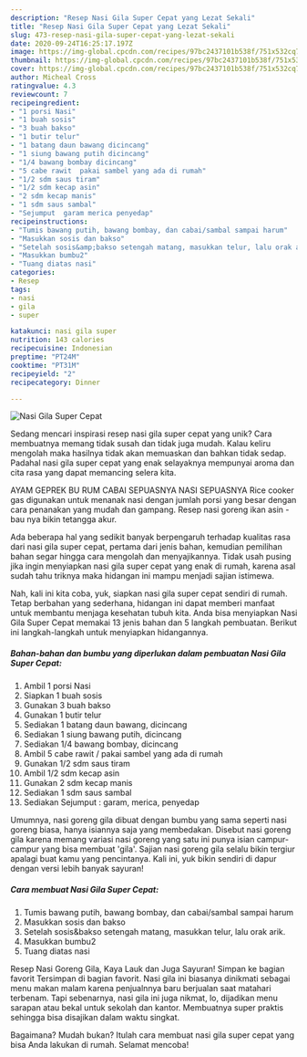 ```yaml
---
description: "Resep Nasi Gila Super Cepat yang Lezat Sekali"
title: "Resep Nasi Gila Super Cepat yang Lezat Sekali"
slug: 473-resep-nasi-gila-super-cepat-yang-lezat-sekali
date: 2020-09-24T16:25:17.197Z
image: https://img-global.cpcdn.com/recipes/97bc2437101b538f/751x532cq70/nasi-gila-super-cepat-foto-resep-utama.jpg
thumbnail: https://img-global.cpcdn.com/recipes/97bc2437101b538f/751x532cq70/nasi-gila-super-cepat-foto-resep-utama.jpg
cover: https://img-global.cpcdn.com/recipes/97bc2437101b538f/751x532cq70/nasi-gila-super-cepat-foto-resep-utama.jpg
author: Micheal Cross
ratingvalue: 4.3
reviewcount: 7
recipeingredient:
- "1 porsi Nasi"
- "1 buah sosis"
- "3 buah bakso"
- "1 butir telur"
- "1 batang daun bawang dicincang"
- "1 siung bawang putih dicincang"
- "1/4 bawang bombay dicincang"
- "5 cabe rawit  pakai sambel yang ada di rumah"
- "1/2 sdm saus tiram"
- "1/2 sdm kecap asin"
- "2 sdm kecap manis"
- "1 sdm saus sambal"
- "Sejumput  garam merica penyedap"
recipeinstructions:
- "Tumis bawang putih, bawang bombay, dan cabai/sambal sampai harum"
- "Masukkan sosis dan bakso"
- "Setelah sosis&amp;bakso setengah matang, masukkan telur, lalu orak arik."
- "Masukkan bumbu2"
- "Tuang diatas nasi"
categories:
- Resep
tags:
- nasi
- gila
- super

katakunci: nasi gila super 
nutrition: 143 calories
recipecuisine: Indonesian
preptime: "PT24M"
cooktime: "PT31M"
recipeyield: "2"
recipecategory: Dinner

---
```



![Nasi Gila Super Cepat](https://img-global.cpcdn.com/recipes/97bc2437101b538f/751x532cq70/nasi-gila-super-cepat-foto-resep-utama.jpg)

Sedang mencari inspirasi resep nasi gila super cepat yang unik? Cara membuatnya memang tidak susah dan tidak juga mudah. Kalau keliru mengolah maka hasilnya tidak akan memuaskan dan bahkan tidak sedap. Padahal nasi gila super cepat yang enak selayaknya mempunyai aroma dan cita rasa yang dapat memancing selera kita.

AYAM GEPREK BU RUM CABAI SEPUASNYA NASI SEPUASNYA Rice cooker gas digunakan untuk menanak nasi dengan jumlah porsi yang besar dengan cara penanakan yang mudah dan gampang. Resep nasi goreng ikan asin - bau nya bikin tetangga akur.

Ada beberapa hal yang sedikit banyak berpengaruh terhadap kualitas rasa dari nasi gila super cepat, pertama dari jenis bahan, kemudian pemilihan bahan segar hingga cara mengolah dan menyajikannya. Tidak usah pusing jika ingin menyiapkan nasi gila super cepat yang enak di rumah, karena asal sudah tahu triknya maka hidangan ini mampu menjadi sajian istimewa.


Nah, kali ini kita coba, yuk, siapkan nasi gila super cepat sendiri di rumah. Tetap berbahan yang sederhana, hidangan ini dapat memberi manfaat untuk membantu menjaga kesehatan tubuh kita. Anda bisa menyiapkan Nasi Gila Super Cepat memakai 13 jenis bahan dan 5 langkah pembuatan. Berikut ini langkah-langkah untuk menyiapkan hidangannya.

<!--inarticleads1-->

##### Bahan-bahan dan bumbu yang diperlukan dalam pembuatan Nasi Gila Super Cepat:

1. Ambil 1 porsi Nasi
1. Siapkan 1 buah sosis
1. Gunakan 3 buah bakso
1. Gunakan 1 butir telur
1. Sediakan 1 batang daun bawang, dicincang
1. Sediakan 1 siung bawang putih, dicincang
1. Sediakan 1/4 bawang bombay, dicincang
1. Ambil 5 cabe rawit / pakai sambel yang ada di rumah
1. Gunakan 1/2 sdm saus tiram
1. Ambil 1/2 sdm kecap asin
1. Gunakan 2 sdm kecap manis
1. Sediakan 1 sdm saus sambal
1. Sediakan Sejumput : garam, merica, penyedap


Umumnya, nasi goreng gila dibuat dengan bumbu yang sama seperti nasi goreng biasa, hanya isiannya saja yang membedakan. Disebut nasi goreng gila karena memang variasi nasi goreng yang satu ini punya isian campur-campur yang bisa membuat &#39;gila&#39;. Sajian nasi goreng gila selalu bikin tergiur apalagi buat kamu yang pencintanya. Kali ini, yuk bikin sendiri di dapur dengan versi lebih banyak sayuran! 

<!--inarticleads2-->

##### Cara membuat Nasi Gila Super Cepat:

1. Tumis bawang putih, bawang bombay, dan cabai/sambal sampai harum
1. Masukkan sosis dan bakso
1. Setelah sosis&amp;bakso setengah matang, masukkan telur, lalu orak arik.
1. Masukkan bumbu2
1. Tuang diatas nasi


Resep Nasi Goreng Gila, Kaya Lauk dan Juga Sayuran! Simpan ke bagian favorit Tersimpan di bagian favorit. Nasi gila ini biasanya dinikmati sebagai menu makan malam karena penjualnnya baru berjualan saat matahari terbenam. Tapi sebenarnya, nasi gila ini juga nikmat, lo, dijadikan menu sarapan atau bekal untuk sekolah dan kantor. Membuatnya super praktis sehingga bisa disajikan dalam waktu singkat. 

Bagaimana? Mudah bukan? Itulah cara membuat nasi gila super cepat yang bisa Anda lakukan di rumah. Selamat mencoba!
